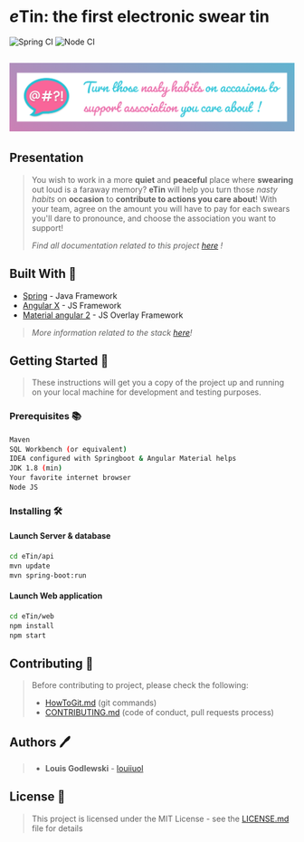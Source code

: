 # *e*Tin: the first electronic swear tin

![Spring CI](https://github.com/louiiuol/swear-tin/workflows/Spring%20CI/badge.svg)
![Node CI](https://github.com/louiiuol/swear-tin/workflows/Node%20CI/badge.svg)

## ![alt text](docs/src/img/banner.png "eTin wiki banner")

## Presentation

> You wish to work in a more **quiet** and **peaceful** place where **swearing** out loud is a faraway memory? **eTin** will help you turn those _nasty habits_ on **occasion** to **contribute to actions you care about**! With your team, agree on the amount you will have to pay for each swears you'll dare to pronounce, and choose the association you want to support!
>
> *Find all documentation related to this project [here](https://louiiuol.github.io/swear-tin/) !*

## Built With 🚀

* [Spring](https://spring.io/) - Java Framework
* [Angular X](https://angular.io/docs) - JS Framework
* [Material angular 2](https://angular.io/docs) - JS Overlay Framework

> *More information related to the stack [here](https://louiiuol.github.io/swear-tin/spec/technical/)!*

## Getting Started 💪

> These instructions will get you a copy of the project up and running on your local machine for development and testing purposes.

### Prerequisites 📚

```bash
Maven
SQL Workbench (or equivalent)
IDEA configured with Springboot & Angular Material helps
JDK 1.8 (min)
Your favorite internet browser
Node JS
```

### Installing 🛠

#### Launch Server & database

```bash
cd eTin/api
mvn update
mvn spring-boot:run
```

#### Launch Web application

```bash
cd eTin/web
npm install
npm start
```

## Contributing 🙌

> Before contributing to project, please check the following:
>
> * [HowToGit.md](https://gist.github.com/louiiuol/2697f8217853689fef9173e4eaad5386#versioning-how-to-git) (git commands)
> * [CONTRIBUTING.md](https://gist.github.com/louiiuol/f1ca9436c877c85f39f20e683ed64156) (code of conduct,  pull requests process)

## Authors 🖊

> * **Louis Godlewski**  - [louiiuol](https://github.com/louiiuol)

## License 💼

> This project is licensed under the MIT License - see the [LICENSE.md](LICENSE.md) file for details
